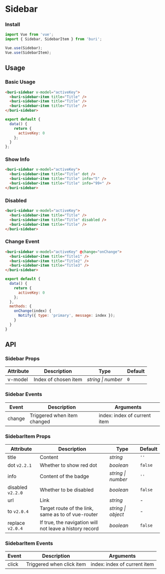 # Sidebar

### Install

``` javascript
import Vue from 'vue';
import { Sidebar, SidebarItem } from 'buri';

Vue.use(Sidebar);
Vue.use(SidebarItem);
```

## Usage

### Basic Usage

```html
<buri-sidebar v-model="activeKey">
  <buri-sidebar-item title="Title" />
  <buri-sidebar-item title="Title" />
  <buri-sidebar-item title="Title" />
</buri-sidebar>
```

``` javascript
export default {
  data() {
    return {
      activeKey: 0
    };
  }
};
```

### Show Info

```html
<buri-sidebar v-model="activeKey">
  <buri-sidebar-item title="Title" dot />
  <buri-sidebar-item title="Title" info="5" />
  <buri-sidebar-item title="Title" info="99+" />
</buri-sidebar>
```

### Disabled

```html
<buri-sidebar v-model="activeKey">
  <buri-sidebar-item title="Title" />
  <buri-sidebar-item title="Title" disabled />
  <buri-sidebar-item title="Title" />
</buri-sidebar>
```

### Change Event

```html
<buri-sidebar v-model="activeKey" @change="onChange">
  <buri-sidebar-item title="Title1" />
  <buri-sidebar-item title="Title2" />
  <buri-sidebar-item title="Title3" />
</buri-sidebar>
```

```js
export default {
  data() {
    return {
      activeKey: 0
    };
  },
  methods: {
    onChange(index) {
      Notify({ type: 'primary', message: index });
    }
  }
}
```

## API

### Sidebar Props

| Attribute | Description | Type | Default |
|------|------|------|------|
| v-model | Index of chosen item | *string \| number* | `0` |

### Sidebar Events

| Event | Description | Arguments |
|------|------|------|
| change | Triggered when item changed | index: index of current item |

### SidebarItem Props

| Attribute | Description | Type | Default |
|------|------|------|------|
| title | Content | *string* | `''` |
| dot `v2.2.1` | Whether to show red dot | *boolean* | `false` |
| info | Content of the badge | *string \| number* | `''` |
| disabled `v2.2.0` | Whether to be disabled | *boolean* | `false` |
| url | Link | *string* | - |
| to `v2.0.4` | Target route of the link, same as to of vue-router | *string \| object* | - |
| replace `v2.0.4` | If true, the navigation will not leave a history record | *boolean* | `false` |

### SidebarItem Events

| Event | Description | Arguments |
|------|------|------|
| click | Triggered when click item | index: index of current item |
